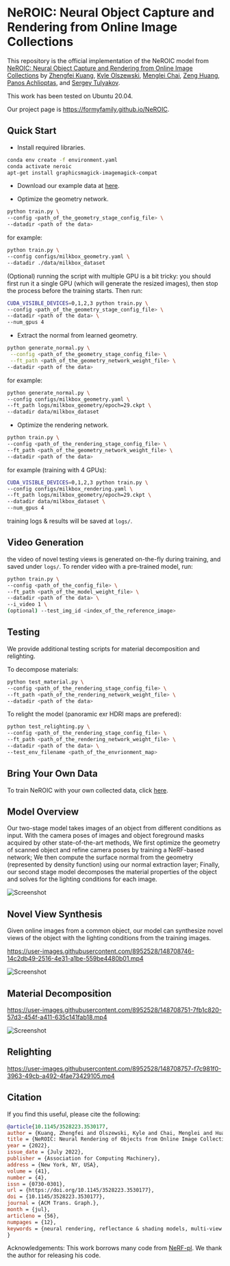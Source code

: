 # NeROIC: Neural Object Capture and Rendering from Online Image Collections

This repository is the official implementation of  the NeROIC model from [NeROIC: Neural Object Capture and Rendering from Online Image Collections](https://arxiv.org/abs/2201.02533) by [Zhengfei Kuang](https://zhengfeikuang.com), [Kyle Olszewski](https://kyleolsz.github.io/), [Menglei Chai](https://mlchai.com/), [Zeng Huang](https://zeng.science/), [Panos Achlioptas](https://optas.github.io/), and [Sergey Tulyakov](http://stulyakov.com).

This work has been tested on Ubuntu 20.04. 

Our project page is https://formyfamily.github.io/NeROIC.

## Quick Start
* Install required libraries.

```sh
conda env create -f environment.yaml
conda activate neroic
apt-get install graphicsmagick-imagemagick-compat
```

* Download our example data at [here](https://drive.google.com/drive/folders/1HzxaO9CcQOcUOp32xexVYFtsyKKULR7T?usp=sharing).

* Optimize the geometry network.

```bash
python train.py \
--config <path_of_the_geometry_stage_config_file> \
--datadir <path of the data> 
```

for example:

```bash
python train.py \
--config configs/milkbox_geometry.yaml \
--datadir ./data/milkbox_dataset
```

(Optional) running the script with multiple GPU is a bit tricky: you should first run it a single GPU (which will generate the resized images), then stop the process before the training starts. Then run:

```bash
CUDA_VISIBLE_DEVICES=0,1,2,3 python train.py \
--config <path_of_the_geometry_stage_config_file> \
--datadir <path of the data> \
--num_gpus 4
```

* Extract the normal from learned geometry.

```bash
python generate_normal.py \
 --config <path_of_the_geometry_stage_config_file> \
 --ft_path <path_of_the_geometry_network_weight_file> \
--datadir <path of the data> 
```

for example: 

```bash
python generate_normal.py \
--config configs/milkbox_geometry.yaml \
--ft_path logs/milkbox_geometry/epoch=29.ckpt \
--datadir data/milkbox_dataset
```

* Optimize the rendering network.

```bash
python train.py \
--config <path_of_the_rendering_stage_config_file> \
--ft_path <path_of_the_geometry_network_weight_file> \
--datadir <path of the data> 
```
for example (training with 4 GPUs): 

```bash
CUDA_VISIBLE_DEVICES=0,1,2,3 python train.py \
--config configs/milkbox_rendering.yaml \
--ft_path logs/milkbox_geometry/epoch=29.ckpt \
--datadir data/milkbox_dataset \
--num_gpus 4
```

training logs & results will be saved at `logs/`.

## Video Generation
the video of novel testing views is generated on-the-fly during training, and saved under `logs/`. To render video with a pre-trained model, run:

```bash
python train.py \
--config <path_of_the_config_file> \
--ft_path <path_of_the_model_weight_file> \
--datadir <path of the data> \
--i_video 1 \ 
(optional) --test_img_id <index_of_the_reference_image>
```

## Testing
We provide additional testing scripts for material decomposition and relighting. 

To decompose materials:

```bash
python test_material.py \
--config <path_of_the_rendering_stage_config_file> \
--ft_path <path_of_the_rendering_network_weight_file> \
--datadir <path of the data> 
```

To relight the model (panoramic exr HDRI maps are prefered):

```bash
python test_relighting.py \
--config <path_of_the_rendering_stage_config_file> \
--ft_path <path_of_the_rendering_network_weight_file> \
--datadir <path of the data> \
--test_env_filename <path_of_the_envrionment_map> 
```

## Bring Your Own Data

To train NeROIC with your own collected data, click [here](scripts/README.md).

## Model Overview

Our two-stage model takes images of an object from different conditions as input. 
With the camera poses of images and object foreground masks acquired by other state-of-the-art methods, 
We first optimize the geometry of scanned object and refine camera poses by training a NeRF-based network; 
We then compute the surface normal from the geometry (represented by density function) using our normal extraction layer;
Finally, our second stage model decomposes the material properties of the object and solves for the lighting conditions for each image. 

![Screenshot](assets/resources/framework.png)

## Novel View Synthesis

Given online images from a common object, our model can synthesize novel views of the object with the lighting conditions from the training images.

https://user-images.githubusercontent.com/8952528/148708746-14c2db49-2516-4e31-a1be-559be4480b01.mp4

![Screenshot](assets/resources/nvs.png)

## Material Decomposition

https://user-images.githubusercontent.com/8952528/148708751-7fb1c820-57d3-454f-a411-635c141fab18.mp4

![Screenshot](assets/resources/material.png)

## Relighting

https://user-images.githubusercontent.com/8952528/148708757-f7c981f0-3963-49cb-a492-4fae73429105.mp4

## Citation

If you find this useful, please cite the following:
```bibtex
@article{10.1145/3528223.3530177,
author = {Kuang, Zhengfei and Olszewski, Kyle and Chai, Menglei and Huang, Zeng and Achlioptas, Panos and Tulyakov, Sergey},
title = {NeROIC: Neural Rendering of Objects from Online Image Collections},
year = {2022},
issue_date = {July 2022},
publisher = {Association for Computing Machinery},
address = {New York, NY, USA},
volume = {41},
number = {4},
issn = {0730-0301},
url = {https://doi.org/10.1145/3528223.3530177},
doi = {10.1145/3528223.3530177},
journal = {ACM Trans. Graph.},
month = {jul},
articleno = {56},
numpages = {12},
keywords = {neural rendering, reflectance & shading models, multi-view & 3D}
}
```

Acknowledgements: This work borrows many code from [NeRF-pl](https://github.com/kwea123/nerf_pl). We thank the author for releasing his code.